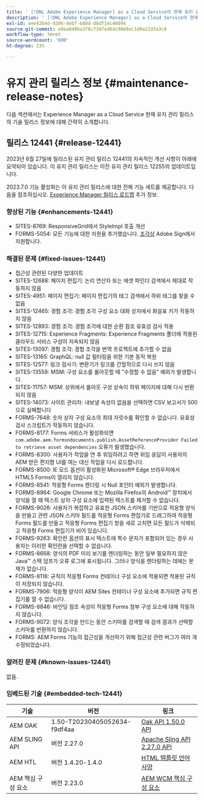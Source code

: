 ```yaml
---
title: ' [!DNL Adobe Experience Manager] as a Cloud Service의 현재 유지 관리 릴리스 정보입니다.'
description: ' [!DNL Adobe Experience Manager] as a Cloud Service의 현재 유지 관리 릴리스 정보입니다.'
exl-id: eee42b4d-9206-4ebf-b88d-d8df14c46094
source-git-commit: e8ea040ba3f8c73d7ed64c9669ac1d0a22d3a3c8
workflow-type: tm+mt
source-wordcount: '600'
ht-degree: 23%

---
```


# 유지 관리 릴리스 정보 {#maintenance-release-notes}

다음 섹션에서는 Experience Manager as a Cloud Service 현재 유지 관리 릴리스의 기술 릴리스 정보에 대해 간략히 소개합니다.

## 릴리스 12441 {#release-12441}

2023년 6월 27일에 릴리스된 유지 관리 릴리스 12441의 지속적인 개선 사항이 아래에 요약되어 있습니다. 이 유지 관리 릴리스는 이전 유지 관리 릴리스 12255의 업데이트입니다.

2023.7.0 기능 활성화는 이 유지 관리 릴리스에 대한 전체 기능 세트를 제공합니다. 다음을 참조하십시오. [Experience Manager 릴리스 로드맵](https://experienceleague.adobe.com/docs/experience-manager-release-information/aem-release-updates/update-releases-roadmap.html) 추가 정보.

### 향상된 기능 {#enhancements-12441}

- SITES-8769: ResponsiveGrid에서 StyleImpl 호출 개선
- FORMS-5054: 모든 기능에 대한 지원을 추가했습니다. [조각상](https://opensource.adobe.com/acrobat-sign/acrobat_sign_events/webhookeventsagreements.html) Adobe Sign에서 지원합니다.

### 해결된 문제 {#fixed-issues-12441}

- 접근성 관련된 다양한 업데이트
- SITES-12688: 페이지 편집기: 논리 연산자 또는 에셋 파인더 검색에서 제대로 작동하지 않음
- SITES-4951: 페이지 편집기: 페이지 편집기의 태그 검색에서 하위 태그를 찾을 수 없음
- SITES-12465: 경험 조각: 경험 조각 구성 요소 대화 상자에서 화살표 키가 작동하지 않음
- SITES-12893: 경험 조각: 경험 조각에 대한 순환 참조 유효성 검사 적용
- SITES-12715: Experience Fragments: Experience Fragments 폴더에 적용된 클라우드 서비스 구성이 지속되지 않음
- SITES-13097: 경험 조각: 경험 조각을 번역 프로젝트에 추가할 수 없음
- SITES-13165: GraphQL: null 값 필터링을 위한 기본 동작 복원
- SITES-12577: 링크 검사기: 변환기가 링크를 간헐적으로 다시 쓰지 않음
- SITES-13559: MSM: 구성 요소를 롤아웃할 때 &quot;수정할 수 없음&quot; 예외가 발생합니다.
- SITES-11757: MSM: 상위에서 롤아웃 구성 상속이 하위 페이지에 대해 다시 반환되지 않음
- SITES-14073: 사이트 관리자: 내보낼 속성이 없음을 선택하면 CSV 보고서가 500으로 실패합니다
- FORMS-7648: 숫자 상자 구성 요소의 최대 자릿수를 확인할 수 없습니다. 유효성 검사 스크립트가 작동하지 않습니다.
- FORMS-8177: Forms 서비스가 활성화되면 `com.adobe.aem.formsndocuments.publish.AssetReferenceProvider Failed to retrieve asset dependencies` 오류가 발생했습니다.
- FORMS-8300: 사용자가 작업을 연 후 위임하려고 하면 위임 응답이 사용자의 AEM 받은 편지함 UI를 여는 대신 작업을 다시 로드합니다.
- FORMS-8500: IE 모드 옵션이 활성화된 Microsoft® Edge 브라우저에서 HTML5 Forms이 열리지 않습니다.
- FORMS-8541: 적응형 Forms 렌더링 시 Null 포인터 예외가 발생합니다.
- FORMS-8964: Google Chrome 또는 Mozilla Firefox의 Android™ 장치에서 양식을 열 때 텍스트 상자 구성 요소에 입력된 텍스트를 제거할 수 없습니다.
- FORMS-9026: 사용자가 복잡하고 유효한 JSON 스키마를 기반으로 적응형 양식을 만들고 관련 JSON 스키마 필드를 적응형 Forms 편집기로 드래그하여 적응형 Forms 필드를 만들고 적응형 Forms 편집기 창을 새로 고치면 모든 필드가 삭제되고 적응형 Forms 편집기가 비어 있습니다.
- FORMS-9263: 확인란 옵션의 표시 텍스트에 특수 문자가 포함되어 있는 경우 사용자는 이러한 확인란을 선택할 수 없습니다.
- FORMS-8668: 양식의 PDF 미리 보기를 렌더링하는 동안 일부 필요하지 않은 Java™ 스택 덤프가 오류 로그에 표시됩니다. 그러나 양식을 렌더링하는 데에는 문제가 없습니다.
- FORMS-8116: 규칙이 적응형 Forms 컨테이너 구성 요소에 적용되면 적용된 규칙이 저장되지 않습니다.
- FORMS-7906: 적응형 양식이 AEM Sites 컨테이너 구성 요소에 추가되면 규칙 편집기를 열 수 없습니다.
- FORMS-8846: 바인딩 참조 속성이 적응형 Forms 첨부 구성 요소에 대해 작동하지 않습니다.
- FORMS-9072: 양식 조각을 만드는 동안 스키마를 검색할 때 검색 결과가 선택할 스키마를 반환하지 않습니다.
- FORMS: AEM Forms 기능의 접근성을 개선하기 위해 접근성 관련 버그가 여러 개 수정되었습니다.

### 알려진 문제 {#known-issues-12441}

없음.

### 임베드된 기술 {#embedded-tech-12441}

| 기술 | 버전 | 링크 |
|---|---|---|
| AEM OAK | 1.50-T20230405052634-f9df4aa | [Oak API 1.50.0 API](https://www.javadoc.io/doc/org.apache.jackrabbit/oak-api/1.50.0/index.html) |
| AEM SLING API | 버전 2.27.0 | [Apache Sling API 2.27.0 API](https://www.javadoc.io/doc/org.apache.sling/org.apache.sling.api/latest/index.html) |
| AEM HTL | 버전 1.4.20-1.4.0 | [HTML 템플릿 언어 사양](https://github.com/adobe/htl-spec) |
| AEM 핵심 구성 요소 | 버전 2.23.0 | [AEM WCM 핵심 구성 요소](https://github.com/adobe/aem-core-wcm-components) |
